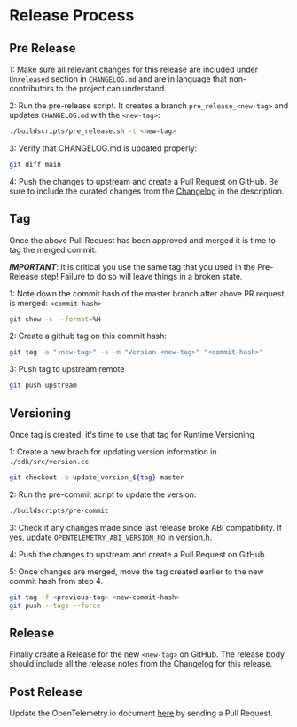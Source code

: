 # Release Process

## Pre Release

1: Make sure all relevant changes for this release are included under
`Unreleased` section in `CHANGELOG.md` and are in language that non-contributors
to the project can understand.

2: Run the pre-release script. It creates a branch `pre_release_<new-tag>` and
updates `CHANGELOG.md` with the `<new-tag>`:

```sh
./buildscripts/pre_release.sh -t <new-tag>
```

3: Verify that CHANGELOG.md is updated properly:

```sh
git diff main
```

4: Push the changes to upstream and create a Pull Request on GitHub. Be sure to
include the curated changes from the [Changelog](./CHANGELOG.md) in the
description.

## Tag

Once the above Pull Request has been approved and merged it is time to tag the
merged commit.

***IMPORTANT***: It is critical you use the same tag that you used in the
Pre-Release step! Failure to do so will leave things in a broken state.

1: Note down the commit hash of the master branch after above PR request is
merged: `<commit-hash>`

```sh
git show -s --format=%H
```

2: Create a github tag on this commit hash:

```sh
git tag -a "<new-tag>" -s -m "Version <new-tag>" "<commit-hash>"
```

3: Push tag to upstream remote

```sh
git push upstream
```

## Versioning

Once tag is created, it's time to use that tag for Runtime Versioning

1: Create a new brach for updating version information in
`./sdk/src/version.cc`.

```sh
git checkout -b update_version_${tag} master
```

2: Run the pre-commit script to update the version:

```sh
./buildscripts/pre-commit
```

3: Check if any changes made since last release broke ABI compatibility. If yes,
update `OPENTELEMETRY_ABI_VERSION_NO` in
[version.h](api/include/opentelemetry/version.h).

4: Push the changes to upstream and create a Pull Request on GitHub.

5: Once changes are merged, move the tag created earlier to the new commit hash
from step 4.

```sh
git tag -f <previous-tag> <new-commit-hash>
git push --tags --force
```

## Release

Finally create a Release for the new `<new-tag>` on GitHub. The release body
should include all the release notes from the Changelog for this release.

## Post Release

Update the OpenTelemetry.io document [here](https://github.com/open-telemetry/opentelemetry.io/tree/main/content/en/docs/cpp) by sending a Pull Request.
